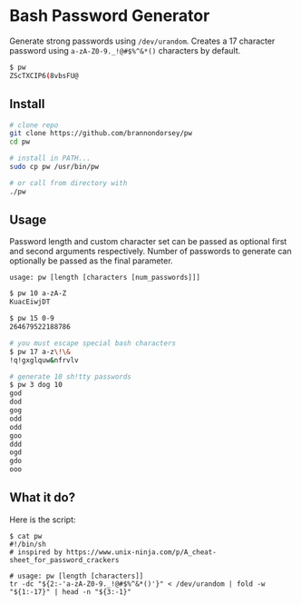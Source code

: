 # Bash Password Generator

Generate strong passwords using `/dev/urandom`. Creates a 17 character password using `a-zA-Z0-9._!@#$%^&*()` characters by default.

```bash
$ pw
ZScTXCIP6(8vbsFU@
```

## Install

```bash
# clone repo
git clone https://github.com/brannondorsey/pw
cd pw

# install in PATH...
sudo cp pw /usr/bin/pw

# or call from directory with
./pw
```

## Usage

Password length and custom character set can be passed as optional first and second arguments respectively. Number of passwords to generate can optionally be passed as the final parameter.

```
usage: pw [length [characters [num_passwords]]]
```

```bash
$ pw 10 a-zA-Z
KuacEiwjDT

$ pw 15 0-9 
264679522188786

# you must escape special bash characters
$ pw 17 a-z\!\& 
!q!gxglquw&nfrvlv

# generate 10 sh!tty passwords
$ pw 3 dog 10
god
dod
gog
odd
odd
goo
ddd
ogd
gdo
ooo
```

## What it do?

Here is the script:

```
$ cat pw
#!/bin/sh
# inspired by https://www.unix-ninja.com/p/A_cheat-sheet_for_password_crackers

# usage: pw [length [characters]]
tr -dc "${2:-'a-zA-Z0-9._!@#$%^&*()'}" < /dev/urandom | fold -w "${1:-17}" | head -n "${3:-1}"

```
